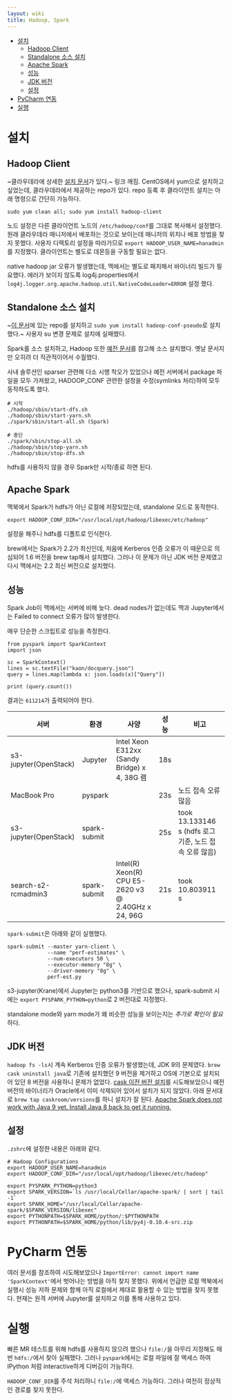 ```yaml
---
layout: wiki 
title: Hadoop, Spark
---
```


<!-- TOC -->

- [설치](#설치)
    - [Hadoop Client](#hadoop-client)
    - [Standalone 소스 설치](#standalone-소스-설치)
    - [Apache Spark](#apache-spark)
    - [성능](#성능)
    - [JDK 버전](#jdk-버전)
    - [설정](#설정)
- [PyCharm 연동](#pycharm-연동)
- [실행](#실행)

<!-- /TOC -->

# 설치
## Hadoop Client
~클라우데라에 상세한 [설치 문서](https://www.cloudera.com/documentation/enterprise/latest/topics/cdh_ig_cdh5_install.html)가 있다.~ 링크 깨짐. CentOS에서 yum으로 설치하고 싶었는데, 클라우데라에서 제공하는 repo가 있다. repo 등록 후 클라이언트 설치는 아래 명령으로 간단히 가능하다.

```	
sudo yum clean all; sudo yum install hadoop-client
```

노드 설정은 다른 클라이언트 노드의 `/etc/hadoop/conf`를 그대로 복사해서 설정했다. 원래 클라우데라 매니저에서 배포하는 것으로 보이는데 매니저의 위치나 배포 방법을 찾지 못했다. 사용자 디렉토리 설정을 따라가므로 `export HADOOP_USER_NAME=hanadmin`를 지정했다. 클라이언트는 별도로 데몬등을 구동할 필요는 없다.

native hadoop jar 오류가 발생했는데, 맥에서는 별도로 패치해서 바이너리 빌드가 필요했다. 에러가 보이지 않도록 log4j.properties에서 `log4j.logger.org.apache.hadoop.util.NativeCodeLoader=ERROR` 설정 했다.

## Standalone 소스 설치
~[이 문서](https://www.cloudera.com/documentation/enterprise/5-5-x/topics/cdh_ig_yumrepo_local_create.html)에 있는 repo를 설치하고 `sudo yum install hadoop-conf-pseudo`로 설치했다.~ 사용자 su 변경 문제로 설치에 실패했다.

Spark를 소스 설치하고, Hadoop 또한 [예전 문서](https://archive.cloudera.com/cdh5/cdh/5/hadoop/hadoop-project-dist/hadoop-common/SingleCluster.html#Standalone_Operation)를 참고해 소스 설치했다. 옛날 문서지만 오히려 더 직관적이어서 수월했다.

사내 솔루션인 sparser 관련해 다소 시행 착오가 있었으나 예전 서버에서 package 파일을 모두 가져왔고, HADOOP_CONF 관련한 설정을 수정(symlinks 처리)하여 모두 동작하도록 했다.

```
# 시작
./hadoop/sbin/start-dfs.sh
./hadoop/sbin/start-yarn.sh
./spark/sbin/start-all.sh (Spark)

# 중단
./spark/sbin/stop-all.sh
./hadoop/sbin/stop-yarn.sh
./hadoop/sbin/stop-dfs.sh
```
hdfs를 사용하지 않을 경우 Spark만 시작/종료 하면 된다.

## Apache Spark
맥북에서 Spark가 hdfs가 아닌 로컬에 저장되었는데, standalone 모드로 동작한다. 
```
export HADOOP_CONF_DIR="/usr/local/opt/hadoop/libexec/etc/hadoop"
``` 
설정을 해주니 hdfs를 디폴트로 인식한다.

brew에서는 Spark가 2.2가 최신인데, 처음에 Kerberos 인증 오류가 이 때문으로 의심되어 1.6 버전을 brew tap해서 설치했다. 그러나 이 문제가 아닌 JDK 버전 문제였고 다시 맥에서는 2.2 최신 버전으로 설치했다. 

## 성능
Spark Job이 맥에서는 서버에 비해 늦다. dead nodes가 없는데도 맥과 Jupyter에서는 Failed to connect 오류가 많이 발생한다.

매우 단순한 스크립트로 성능을 측정한다.
```
from pyspark import SparkContext
import json

sc = SparkContext()
lines = sc.textFile("kaon/docquery.json")
query = lines.map(lambda x: json.loads(x)["Query"])

print (query.count())
```
결과는 `611214`가 출력되어야 한다.

| 서버 | 환경 | 사양 | 성능 | 비고 |
| --- | --- | --- | --- | --- |
| s3-jupyter(OpenStack) | Jupyter | Intel Xeon E312xx (Sandy Bridge) x 4, 38G 램 | 18s | |
| MacBook Pro | pyspark | |  23s | 노드 접속 오류 많음 |
| s3-jupyter(OpenStack) | spark-submit | | 25s | took 13.133146 s (hdfs 로그 기준, 노드 접속 오류 많음) |
| search-s2-rcmadmin3 | spark-submit | Intel(R) Xeon(R) CPU E5-2620 v3 @ 2.40GHz x 24, 96G | 21s | took 10.803911 s |

`spark-submit`은 아래와 같이 실행했다.
```
spark-submit --master yarn-client \
             --name "perf-estimates" \
             --num-executors 50 \
             --executor-memory "8g" \
             --driver-memory "8g" \
             perf-est.py
```

s3-jupyter(Krane)에서 Jupyter는 python3를 기반으로 했으나, spark-submit 시에는 `export PYSPARK_PYTHON=python`로 2 버전대로 지정했다.

standalone mode와 yarn mode가 왜 비슷한 성능을 보이는지는 *추가로 확인이 필요*하다.
 
## JDK 버전
`hadoop fs -ls`시 계속 Kerberos 인증 오류가 발생했는데, JDK 9의 문제였다. `brew cask uninstall java`로 기존에 설치했던 9 버전을 제거하고 OS에 기본으로 설치되어 있던 8 버전을 사용하니 문제가 없었다. [cask 이전 버전 설치](https://www.jverdeyen.be/mac/downgrade-brew-cask-application/)를 시도해보았으니 예전 버전의 바이너리가 Oracle에서 이미 삭제되어 있어서 설치가 되지 않았다. 아래 문서대로 `brew tap caskroom/versions`를 하니 설치가 잘 된다. [Apache Spark does not work with Java 9 yet. Install Java 8 back to get it running.](https://gist.github.com/lukewang1024/659ec27847169086dde8677e25156573
)

## 설정
`.zshrc`에 설정한 내용은 아래와 같다.
```
# Hadoop Configurations
export HADOOP_USER_NAME=hanadmin
export HADOOP_CONF_DIR="/usr/local/opt/hadoop/libexec/etc/hadoop"

export PYSPARK_PYTHON=python3
export SPARK_VERSION=`ls /usr/local/Cellar/apache-spark/ | sort | tail -1`
export SPARK_HOME="/usr/local/Cellar/apache-spark/$SPARK_VERSION/libexec"
export PYTHONPATH=$SPARK_HOME/python/:$PYTHONPATH
export PYTHONPATH=$SPARK_HOME/python/lib/py4j-0.10.4-src.zip
```

# PyCharm 연동
여러 문서를 참조하여 시도해보았으나 `ImportError: cannot import name 'SparkContext'`에서 벗어나는 방법을 아직 찾지 못했다. 위에서 언급한 로컬 맥북에서 실행시 성능 저하 문제와 함께 아직 로컬에서 제대로 활용할 수 있는 방법을 찾지 못했다. 현재는 원격 서버에 Jupyter를 설치하고 이를 통해 사용하고 있다.

# 실행
빠른 MR 테스트를 위해 hdfs를 사용하지 않으려 했으나 `file:/`을 아무리 지정해도 매 번 `hdfs:/`에서 찾아 실패했다. 그러나 `pyspark`에서는 로컬 파일에 잘 액세스 하여 IPython 처럼 interactive하게 디버깅이 가능하다.

`HADOOP_CONF_DIR`를 주석 처리하니 `file:/`에 액세스 가능하다. 그러나 여전히 정상적인 경로를 찾지 못한다.